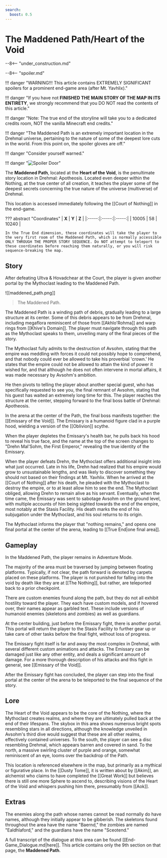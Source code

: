 ```yaml
---
search:
  boost: 0.5
---
```


# The Maddened Path/Heart of the Void

--8<-- "under_construction.md"

--8<-- "spoiler.md"

!!! danger "WARNING!!! This article contains EXTREMELY SIGNIFICANT spoilers for a prominent end-game area (after Mt. Yavhlix)."

!!! danger "If you have not **FINISHED THE MAIN STORY OF THE MAP IN ITS ENTIRETY**, we strongly recommend that you DO NOT read the contents of this article."

!!! danger "Note: The true end of the storyline will take you to a dedicated credits room, NOT the vanilla Minecraft end credits."

!!! danger "The Maddened Path is an extremely important location in the Drehmal universe, pertaining to the nature of some of the deepest lore cuts in the world. From this point on, the spoiler gloves are off."

!!! danger "Consider yourself warned."

!!! danger "![Spoiler Door](/assets/img/spoiler_door.png)"

The **Maddened Path**, located at the **Heart of the Void**, is the penultimate story location in Drehmal: Apotheosis. Located even deeper within the Nothing, at the true center of all creation, it teaches the player some of the deepest secrets concerning the true nature of the universe (multiverse) of Drehmal.

This location is accessed immediately following the [[Court of Nothing]] in the end-game.

??? abstract "Coordinates"
    | **X** | **Y** | **Z** |
    |:-----:|:-----:|:-----:|
    | 10005   |  58    | 10240  |

    In the True End dimension, these coordinates will take the player to the very first room of the Maddened Path, which is normally accessible ONLY THROUGH THE PROPER STORY SEQUENCE. Do NOT attempt to teleport to these coordinates before reaching them naturally, or you will risk sequence-breaking the map.

## Story
After defeating Ultva & Hovadchear at the Court, the player is given another portal by the Mythoclast leading to the Maddened Path. 

![[maddened_path.png]]
> The Maddened Path.

The Maddened Path is a winding path of debris, gradually leading to a large structure at its center. Some of this debris appears to be from Drehmal, including megaflora reminiscent of those from [[Akhlo'Rohma]] and warp rings from [[Khive's Domain]]. The player must navigate through this path as the Mythoclast speaks to them, unveiling many of the final pieces of the story.

The Mythoclast fully admits to the destruction of Avsohm, stating that the empire was meddling with forces it could not possibly hope to comprehend, and that nobody could ever be allowed to take his proverbial 'crown.' He states that the empire could not be allowed to attain the kind of power it wished for, and that although he does not often intervene in mortal affairs, it was made necessary by Avsohm's ambition.

He then pivots to telling the player about another special guest, who has specifically requested to see you, the final remnant of Avsohm, stating that his guest has waited an extremely long time for this. The player reaches the structure at the center, stepping forward to the final boss battle of Drehmal: Apotheosis.

In the arena at the center of the Path, the final boss manifests together: the [[Emissary of the Void]]. The Emissary is a humanoid figure clad in a purple hood, wielding a version of the [[Oblivion]] scythe. 

When the player depletes the Emissary's health bar, he pulls back his hood to reveal his true face, and the name at the top of the screen changes to "Drehn Mal'Sohm, the First Emperor," revealing the true identity of the Emissary.

When the player defeats Drehn, the Mythoclast offers additional insight into what just occurred. Late in his life, Drehn had realized that his empire would grow to unsustainable lengths, and was likely to discover something they should not based on their findings at Mt. Yavhlix. When he arrived at the [[Court of Nothing]] after his death, he pleaded with the Mythoclast to destroy the empire, or to at least allow him to see the end. The Mythoclast obliged, allowing Drehn to remain alive as his servant. Eventually, when the time came, the Emissary was sent to sabotage Avsohm on the ground level, with multiple accounts of him being sighted towards the end of the empire, most notably at the Stasis Facility. His death marks the end of his subjugation under the Mythoclast, and his soul returns to its origin.

The Mythoclast informs the player that "nothing remains," and opens one final portal at the center of the arena, leading to [[True End|one final area]].

## Gameplay
In the Maddened Path, the player remains in Adventure Mode. 

The majority of the area must be traversed by jumping between floating platforms. Typically, if not clear, the path forward is denoted by carpets placed on these platforms. The player is not punished for falling into the void by death like they are at [[The Nothing]], but rather, are teleported back to a prior checkpoint.

There are custom enemies found along the path, but they do not all exhibit hostility toward the player. They each have custom models, and if hovered over, their names appear as garbled text. These include versions of humanoid enemies (skeletons and zombies) as well as guardians.

At the center building, just before the Emissary fight, there is another portal. This portal will return the player to the Stasis Facility to further gear up or take care of other tasks before the final fight, without loss of progress. 

The Emissary fight itself is far and away the most complex in Drehmal, with several different custom animations and attacks. The Emissary can be damaged just like any other entity, and deals a significant amount of damage. For a more thorough description of his attacks and this fight in general, see [[Emissary of the Void]].

After the Emissary fight has concluded, the player can step into the final portal at the center of the arena to be teleported to the final sequence of the story.

## Lore
The Heart of the Void appears to be the core of the Nothing, where the Mythoclast creates realms, and where they are ultimately pulled back at the end of their lifespans. The skybox in this area shows numerous bright spots resembling stars in all directions, although the knowledge unveiled in Avsohm's third dive would suggest that these are all other realms, effectively contained universes. To the south, the player can see a disc resembling Drehmal, which appears barren and covered in sand. To the north, a massive swirling cluster of purple and orange, somewhat reminiscent of an eye, looms over the backdrop of the Path.

This location is referenced elsewhere in the map, but primarily as a mythical or figurative place. In the [[Dusty Tome]], it is written about by [[Akim]], an alchemist who claims to have completed the [[Great Work]] but believes there is still one more Sphere to ascend to, describing visions of the Heart of the Void and whispers pushing him there, presumably from [[Aok]].

## Extras
The enemies along the path whose names cannot be read normally do have names, although they initially appear to be gibberish. The skeletons found throughout the area have the name "Baernd," the zombies are named "Ealdhlaford," and the guardians have the name "Sceotend."

A full transcript of the dialogue at this area can be found [[End-Game_Dialogue.md|here]]. This article contains only the 9th section on that page, the **Maddened Path**.
